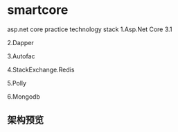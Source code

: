 # smartcore
asp.net core practice
technology stack
1.Asp.Net Core 3.1

2.Dapper

3.Autofac

4.StackExchange.Redis

5.Polly

6.Mongodb

## 架构预览

